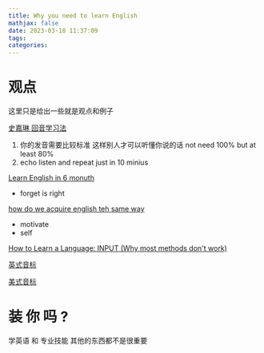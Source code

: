 ```yaml
---
title: Why you need to learn English
mathjax: false
date: 2023-03-18 11:37:09
tags:
categories:
---
```


# 观点

这里只是给出一些就是观点和例子

[史嘉琳 回音学习法](https://www.youtube.com/watch?v=sQEWEPIHLzQ)

1. 你的发音需要比较标准 这样别人才可以听懂你说的话 not need 100% but at least 80% 
2. echo listen and repeat just in 10 minius

[Learn English in 6 monuth](https://www.youtube.com/watch?v=d0yGdNEWdn0)

* forget is right 

[how do we acquire english teh same way](https://www.youtube.com/watch?v=NiTsduRreug&t=4s)

* motivate
* self

[How to Learn a Language: INPUT (Why most methods don't work)](https://www.youtube.com/watch?v=J_EQDtpYSNM)

[英式音标](https://www.youtube.com/watch?v=NVNf1Du3U5g)

[美式音标](youtube.com/watch?v=zRFFvCrlf1w)







# 装 你 吗 ?



学英语 和 专业技能 其他的东西都不是很重要 

